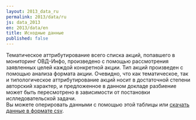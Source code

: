```yaml
---
layout: 2013_data_ru
permalink: 2013/data/ru
js: data_2013
en: 2013/data/en
title: Исходные данные
published: false
---
```


Тематическое аттрибутирование всего списка акций, попавшего в мониторинг ОВД-Инфо, произведено с помощью рассмотрения заявленных целей каждой конкретной акции. Тип акций произведен с помощью анализа формата акции. Очевидно, что как тематическое, так и типологическое аттрибутирование акций носит в достаточной степени авторский характер, и предложенное в данном докладе разбиение может быть пересмотрено в зависимости от постановки ислледовательской задачи.  
Вы можете оперировать данными с помощью этой таблицы или [скачать данные в формате csv](https://docs.google.com/spreadsheet/pub?key=0Au4PSkYLKeoTdFEwWnZuNHNEYzJod2ZRREVLTERDT0E&single=true&gid=0&output=csv).